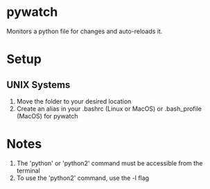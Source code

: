 # pywatch

Monitors a python file for changes and auto-reloads it.

# Setup

## UNIX Systems

1. Move the folder to your desired location
1. Create an alias in your .bashrc (Linux or MacOS) or .bash_profile (MacOS) for pywatch

# Notes

1. The 'python' or 'python2' command must be accessible from the terminal
1. To use the 'python2' command, use the -l flag